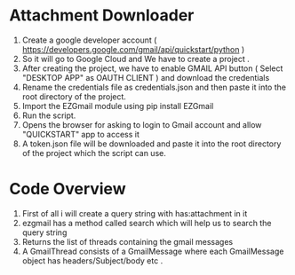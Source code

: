 

# Attachment Downloader
1. Create a google developer account ( https://developers.google.com/gmail/api/quickstart/python )
2. So it will go to Google Cloud and We have to create a project . 
3. After creating the project, we have to enable GMAIL API button ( Select "DESKTOP APP" as OAUTH CLIENT ) and download the credentials 
4. Rename the  credentials file as credentials.json and then paste it into the root directory of the project.
5. Import the EZGmail module using pip install EZGmail 
6. Run the script.
7. Opens the browser for asking to login to Gmail account and allow "QUICKSTART" app to access it
8. A token.json file will be downloaded and paste it into the root directory of the project which the script can use.



# Code Overview


1. First of all i will create a query string with has:attachment in it   
2. ezgmail has a method called search which will help us to search the query string
3. Returns the list of threads containing the gmail messages
4. A GmailThread consists of a GmailMessage where each GmailMessage object has headers/Subject/body etc . 
